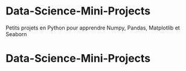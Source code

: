 # Data-Science-Mini-Projects
 Petits projets en Python pour apprendre Numpy, Pandas, Matplotlib et Seaborn
# Data-Science-Mini-Projects